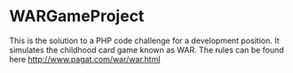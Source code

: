 WARGameProject
==============

This is the solution to a PHP code challenge for a development position. It simulates the childhood card game known as WAR. The rules can be found here http://www.pagat.com/war/war.html
